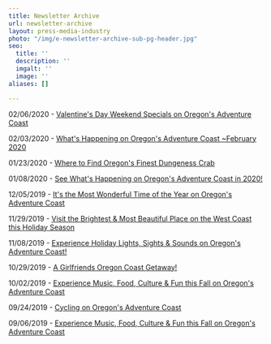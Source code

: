 ```yaml
---
title: Newsletter Archive
url: newsletter-archive
layout: press-media-industry
photo: "/img/e-newsletter-archive-sub-pg-header.jpg"
seo:
  title: ''
  description: ''
  imgalt: ''
  image: ''
aliases: []

---
```

02/06/2020 - [Valentine's Day Weekend Specials on Oregon's Adventure Coast](http://eepurl.com/gRWuUv "Valentine's Day Weekend Specials on Oregon's Adventure Coast  😚 ❤")

02/03/2020 - [What's Happening on Oregon's Adventure Coast \~February 2020](http://eepurl.com/gRCtzb "What's Happening on Oregon's Adventure Coast ~February 2020")

01/23/2020 - [Where to Find Oregon's Finest Dungeness Crab](http://eepurl.com/gQImwr "Where to Find Oregon's Finest Dungeness Crab")

01/08/2020 - [See What's Happening on Oregon's Adventure Coast in 2020!](http://eepurl.com/gO7YeD "See What's Happening on Oregon's Adventure Coast in 2020!")

12/05/2019 - [It's the Most Wonderful Time of the Year on Oregon's Adventure Coast](http://eepurl.com/gLJ07n "It's the Most Wonderful Time of the Year on Oregon's Adventure Coast")

11/29/2019 - [Visit the Brightest & Most Beautiful Place on the West Coast this Holiday Season ](http://eepurl.com/gK_OuD "Visit the Brightest & Most Beautiful Place on the West Coast this Holiday Season")

11/08/2019 - [Experience Holiday Lights, Sights & Sounds on Oregon's Adventure Coast!](http://eepurl.com/gI68ij "Experience Holiday Lights, Sights & Sounds on Oregon's Adventure Coast!")

10/29/2019 - [A Girlfriends Oregon Coast Getaway!](http://eepurl.com/gFhVt9 "A Girlfriends Oregon Coast Getaway!")

10/02/2019 - [Experience Music, Food, Culture & Fun this Fall on Oregon's Adventure Coast](http://eepurl.com/gFfVF9 "Experience Music, Food, Culture & Fun this Fall on Oregon's Adventure Coast")

09/24/2019 - [Cycling on Oregon's Adventure Coast](http://eepurl.com/gD6hS1 "Cycling on Oregon's Adventure Coast")

09/06/2019 - [Experience Music, Food, Culture & Fun this Fall on Oregon's Adventure Coast](https://mailchi.mp/oregonsadventurecoast.com/june2019-576107?e=%5BUNIQID%5D)
